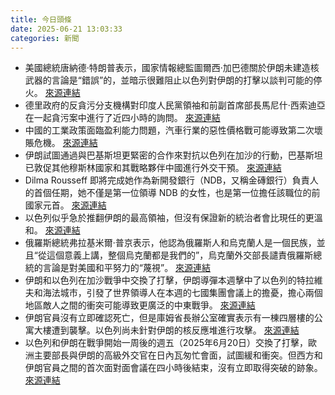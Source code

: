 ```yaml
---
title: 今日頭條
date: 2025-06-21 13:03:33
categories: 新聞            
---
```

- 美國總統唐納德·特朗普表示，國家情報總監圖爾西·加巴德關於伊朗未建造核武器的言論是“錯誤”的，並暗示很難阻止以色列對伊朗的打擊以談判可能的停火。 [來源連結](https://www.thehindu.com/news/international/trump-says-tulsi-gabbard-was-wrong-about-iran-israeli-strikes-could-be-very-hard-to-stop/article69720265.ece)
- 德里政府的反貪污分支機構對印度人民黨領袖和前副首席部長馬尼什·西索迪亞在一起貪污案中進行了近四小時的詢問。 [來源連結](https://www.thehindu.com/news/morning-digest-june-21-2025/article69720096.ece)
- 中國的工業政策面臨盈利能力問題，汽車行業的惡性價格戰可能導致第二次壞賬危機。 [來源連結](https://asiatimes.com/2025/06/chinas-industrial-policy-has-an-unprofitability-problem/)
- 伊朗試圖通過與巴基斯坦更緊密的合作來對抗以色列在加沙的行動，巴基斯坦已敦促其他穆斯林國家和其戰略夥伴中國進行外交干預。 [來源連結](https://asiatimes.com/2025/06/who-are-irans-true-allies-and-will-they-help-if-us-joins-the-war/)
- Dilma Rousseff 即將完成她作為新開發銀行（NDB，又稱金磚銀行）負責人的首個任期，她不僅是第一位領導 NDB 的女性，也是第一位擔任該職位的前國家元首。 [來源連結](https://asiatimes.com/2025/06/the-woman-quietly-leading-a-brics-bank-revolution/)
- 以色列似乎急於推翻伊朗的最高領袖，但沒有保證新的統治者會比現任的更溫和。 [來源連結](https://www.japantimes.co.jp/news/2025/06/21/world/politics/iran-supreme-leader-ousted-next/)
- 俄羅斯總統弗拉基米爾·普京表示，他認為俄羅斯人和烏克蘭人是一個民族，並且“從這個意義上講，整個烏克蘭都是我們的”，烏克蘭外交部長譴責俄羅斯總統的言論是對美國和平努力的“蔑視”。 [來源連結](https://www.theguardian.com/world/2025/jun/21/ukraine-war-briefing-putins-claim-that-ukraine-is-ours-is-evidence-of-his-disdain-for-peace-efforts-says-kyiv)
- 伊朗和以色列在加沙戰爭中交換了打擊，伊朗導彈本週擊中了以色列的特拉維夫和海法城市，引發了世界領導人在本週的七國集團會議上的擔憂，擔心兩個地區敵人之間的衝突可能導致更廣泛的中東戰爭。 [來源連結](https://www.theguardian.com/artanddesign/gallery/2025/jun/21/the-week-around-the-world-in-20-pictures)
- 伊朗官員沒有立即確認死亡，但是庫姆省長辦公室確實表示有一棟四層樓的公寓大樓遭到襲擊。以色列尚未針對伊朗的核反應堆進行攻擊。 [來源連結](https://www.thehindu.com/news/international/israel-iran-war-continues-into-second-week/article69720824.ece)
- 以色列和伊朗在戰爭開始一周後的週五（2025年6月20日）交換了打擊，歐洲主要部長與伊朗的高級外交官在日內瓦匆忙會面，試圖緩和衝突。但西方和伊朗官員之間的首次面對面會議在四小時後結束，沒有立即取得突破的跡象。 [來源連結](https://www.thehindu.com/news/international/israel-iran-conflict-live-updates-missile-strike-khamenei-trump-june-21-2025/article69720103.ece)



